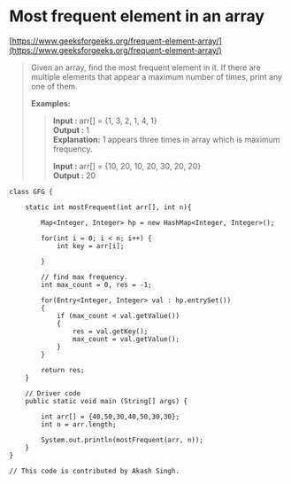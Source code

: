 # Most frequent element in an array

[https://www.geeksforgeeks.org/frequent-element-array/](https://www.geeksforgeeks.org/frequent-element-array/)

> Given an array, find the most frequent element in it. If there are multiple elements that appear a maximum number of times, print any one of them.
>
> **Examples:**&#x20;
>
> > **Input :** arr\[] = {1, 3, 2, 1, 4, 1}\
> > **Output :** 1\
> > **Explanation:** 1 appears three times in array which is maximum frequency.
> >
> > **Input :** arr\[] = {10, 20, 10, 20, 30, 20, 20}\
> > **Output :** 20

```
class GFG {
	
	static int mostFrequent(int arr[], int n){
		
		Map<Integer, Integer> hp = new HashMap<Integer, Integer>();
		
		for(int i = 0; i < n; i++) {
			int key = arr[i];

		}
		
		// find max frequency.
		int max_count = 0, res = -1;
		
		for(Entry<Integer, Integer> val : hp.entrySet())
		{
			if (max_count < val.getValue())
			{
				res = val.getKey();
				max_count = val.getValue();
			}
		}
		
		return res;
	}
	
	// Driver code
	public static void main (String[] args) {
		
		int arr[] = {40,50,30,40,50,30,30};
		int n = arr.length;
		
		System.out.println(mostFrequent(arr, n));
	}
}

// This code is contributed by Akash Singh.

```
